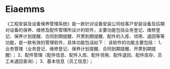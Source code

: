 # Eiaemms
 《工程安装及设备保养管理系统》是一款针对设备安装公司给客户安装设备及后期对设备的保养、维修及配件管理所设计的软件，主要功能包括业务登记、维修登记、保养计划提醒、合同到期提醒、开票到期提醒、配件的入库、领用、退回等等功能，是一款有效的管理软件，具体功能包话如下： 该软件的功能主要包括： 1、业务管理（业务登记、维修登记、保养计划提醒、合同到期提醒、开票到期提醒）； 2、配件管理（配件信息、配件入库、配件领用、配件退回、配件库存、员工未退回查询）； 3、基本信息（员工信息）；
